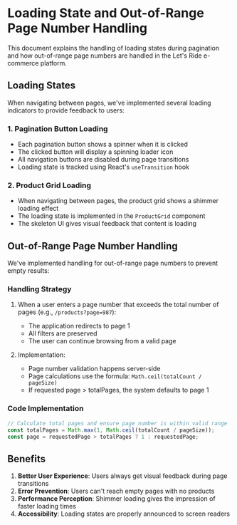 # Loading State and Out-of-Range Page Number Handling

This document explains the handling of loading states during pagination and how out-of-range page numbers are handled in the Let's Ride e-commerce platform.

## Loading States

When navigating between pages, we've implemented several loading indicators to provide feedback to users:

### 1. Pagination Button Loading

- Each pagination button shows a spinner when it is clicked
- The clicked button will display a spinning loader icon
- All navigation buttons are disabled during page transitions
- Loading state is tracked using React's `useTransition` hook

### 2. Product Grid Loading

- When navigating between pages, the product grid shows a shimmer loading effect
- The loading state is implemented in the `ProductGrid` component
- The skeleton UI gives visual feedback that content is loading

## Out-of-Range Page Number Handling

We've implemented handling for out-of-range page numbers to prevent empty results:

### Handling Strategy

1. When a user enters a page number that exceeds the total number of pages (e.g., `/products?page=987`):
   - The application redirects to page 1
   - All filters are preserved
   - The user can continue browsing from a valid page

2. Implementation:
   - Page number validation happens server-side
   - Page calculations use the formula: `Math.ceil(totalCount / pageSize)`
   - If requested page > totalPages, the system defaults to page 1

### Code Implementation

```typescript
// Calculate total pages and ensure page number is within valid range
const totalPages = Math.max(1, Math.ceil(totalCount / pageSize));
const page = requestedPage > totalPages ? 1 : requestedPage;
```

## Benefits

1. **Better User Experience**: Users always get visual feedback during page transitions
2. **Error Prevention**: Users can't reach empty pages with no products
3. **Performance Perception**: Shimmer loading gives the impression of faster loading times
4. **Accessibility**: Loading states are properly announced to screen readers